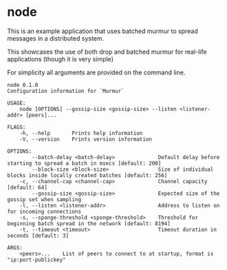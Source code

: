 # node

This is an example application that uses batched murmur to spread messages in a distributed system.

This showcases the use of both drop and batched murmur for real-life applications (though it is very simple)

For simplicity all arguments are provided on the command line. 

``` shell
node 0.1.0
Configuration information for `Murmur`

USAGE:
    node [OPTIONS] --gossip-size <gossip-size> --listen <listener-addr> [peers]...

FLAGS:
    -h, --help       Prints help information
    -V, --version    Prints version information

OPTIONS:
        --batch-delay <batch-delay>              Default delay before starting to spread a batch in msecs [default: 200]
        --block-size <block-size>                Size of individual blocks inside locally created batches [default: 256]
    -c, --channel-cap <channel-cap>              Channel capacity [default: 64]
        --gossip-size <gossip-size>              Expected size of the gossip set when sampling
    -l, --listen <listener-addr>                 Address to listen on for incoming connections
    -s, --sponge-threshold <sponge-threshold>    Threshold for beginning batch spread in the network [default: 8194]
    -t, --timeout <timeout>                      Timeout duration in seconds [default: 3]

ARGS:
    <peers>...    List of peers to connect to at startup, format is "ip:port-publickey"
```
